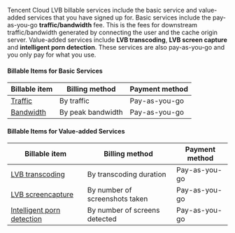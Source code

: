 Tencent Cloud LVB billable services include the basic service and value-added services that you have signed up for. 
Basic services include the pay-as-you-go **traffic/bandwidth** fee. This is the fees for downstream traffic/bandwidth generated by connecting the user and the cache origin server.
Value-added services include **LVB transcoding**, **LVB screen capture** and **intelligent porn detection**. These services are also pay-as-you-go and you only pay for what you use. 

#### Billable Items for Basic Services

| Billable item | Billing method | Payment method |
|-------------| -------------|-------------|
| [Traffic](https://intl.cloud.tencent.com/document/product/267/2818) | By traffic | Pay-as-you-go |
| [Bandwidth](https://intl.cloud.tencent.com/document/product/267/2818) | By peak bandwidth | Pay-as-you-go |

#### Billable Items for Value-added Services

| Billable item | Billing method | Payment method |
|-------------| -------------|-------------|
| [LVB transcoding](https://intl.cloud.tencent.com/document/product/267/2818) | By transcoding duration | Pay-as-you-go |
| [LVB screencapture](https://intl.cloud.tencent.com/document/product/267/2818) | By number of screenshots taken | Pay-as-you-go |
| [Intelligent porn detection](https://intl.cloud.tencent.com/document/product/267/2818) | By number of screens detected | Pay-as-you-go |
